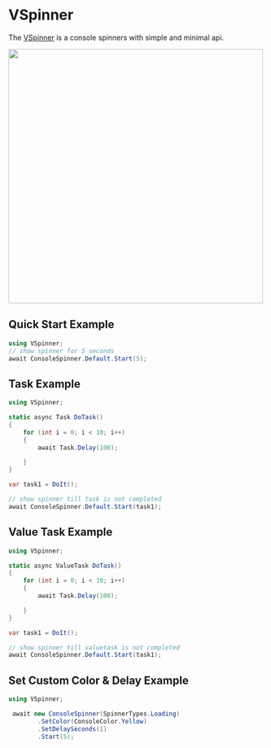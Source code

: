 # VSpinner
The [VSpinner](https://www.nuget.org/packages/VSpinner) is a console spinners with simple and minimal api.

<img src="https://user-images.githubusercontent.com/14816038/250144817-fa73bacd-4866-40a4-9a91-a5197cb6b939.gif" width="500" height="500"/>

## Quick Start Example

```C#
using VSpinner;
// show spinner for 5 seconds
await ConsoleSpinner.Default.Start(5);

```
## Task Example

```C#
using VSpinner;

static async Task DoTask()
{
    for (int i = 0; i < 10; i++)
    {
        await Task.Delay(100);

    }
}

var task1 = DoIt();

// show spinner till task is not completed
await ConsoleSpinner.Default.Start(task1);

```

## Value Task Example

```C#
using VSpinner;

static async ValueTask DoTask()
{
    for (int i = 0; i < 10; i++)
    {
        await Task.Delay(100);

    }
}

var task1 = DoIt();

// show spinner till valuetask is not completed
await ConsoleSpinner.Default.Start(task1);

```

## Set Custom Color & Delay Example

```C#
using VSpinner;

 await new ConsoleSpinner(SpinnerTypes.Loading)
        .SetColor(ConsoleColor.Yellow)
        .SetDelaySeconds(1)
        .Start(5);
```
